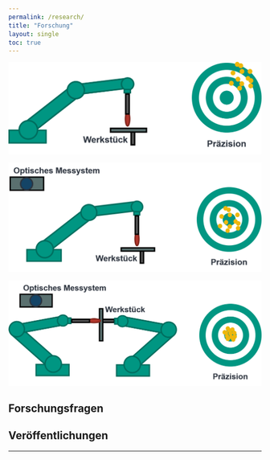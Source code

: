 ```yaml
---
permalink: /research/
title: "Forschung"
layout: single
toc: true
---
```


![initial_system](images/initial_system.png)

![opt_ctr_system](images/opt_ctr_system.png)

![double_opt_ctr](images/double_opt_ctr_system.png)


## Forschungsfragen

## Veröffentlichungen
---

